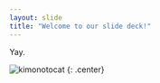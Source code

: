 ```yaml
---
layout: slide
title: "Welcome to our slide deck!"
---
```


Yay.

![kimonotocat](https://octodex.github.com/images/kimonotocat.png)
{: .center}
